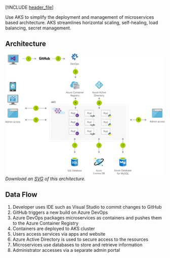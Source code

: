 


[!INCLUDE [header_file](../../../includes/sol-idea-header.yml)]

Use AKS to simplify the deployment and management of microservices based architecture. AKS streamlines horizontal scaling, self-healing, load balancing, secret management.

## Architecture

![Architecture Diagram](../media/microservices-with-aks.png)
*Download an [SVG](../media/microservices-with-aks.svg) of this architecture.*

## Data Flow

1. Developer uses IDE such as Visual Studio to commit changes to GitHub
1. GitHub triggers a new build on Azure DevOps
1. Azure DevOps packages microservices as containers and pushes them to the Azure Container Registry
1. Containers are deployed to AKS cluster
1. Users access services via apps and website
1. Azure Active Directory is used to secure access to the resources
1. Microservices use databases to store and retrieve information
1. Administrator accesses via a separate admin portal
